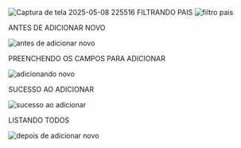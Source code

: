 ![Captura de tela 2025-05-08 225516](https://github.com/user-attachments/assets/695e3c26-2e43-4127-b1e7-e5145761d218)
FILTRANDO PAIS
![filtro pais](https://github.com/user-attachments/assets/0123ef71-d75e-43be-8976-0c4854acbfa7)

ANTES DE ADICIONAR NOVO

![antes de adicionar novo](https://github.com/user-attachments/assets/4ef1bb2c-0c50-4419-990c-79d392947313)

PREENCHENDO OS CAMPOS PARA ADICIONAR

![adicionando novo](https://github.com/user-attachments/assets/0e877b85-bfc8-479f-b11b-bfe9900b9ee3)

SUCESSO AO ADICIONAR

![sucesso ao adicionar](https://github.com/user-attachments/assets/6814fab5-3f20-4b95-b09f-5561b10a815f)

LISTANDO TODOS

![depois de adicionar novo](https://github.com/user-attachments/assets/5889ff71-6318-47d4-a22d-dada39c0e8e3)
